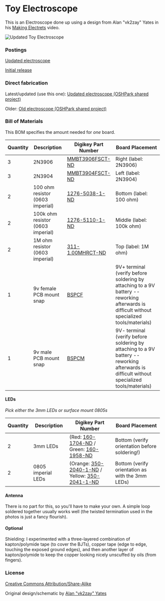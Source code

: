 # Toy Electroscope

This is an Electroscope done up using a design from Alan "vk2zay" Yates in his [Making Electrets](http://www.youtube.com/watch?v=1DR-tTU8uIM) video.

![Updated Toy Electroscope](http://open.konspyre.org/assets/images/electroscope/electroscope_08_24.png)

### Postings

[Updated electroscope](http://open.konspyre.org/blog/2015-02-10-electroscope-update/)

[Initial release](http://open.konspyre.org/blog/2014/05/30/electroscope/)

### Direct fabrication

Latest/updated (use this one): [Updated electroscope (OSHPark shared project)](https://oshpark.com/shared_projects/x89XVFQf)

Older: [Old electroscope (OSHPark shared project)](https://www.oshpark.com/shared_projects/KFA2jmSs)

### Bill of Materials

This BOM specifies the amount needed for _one_ board.

| Quantity | Description | Digikey Part Number | Board Placement |
| -------- | ----------- | ----------- | --------------- |
| 3        | 2N3906      | [MMBT3906FSCT-ND](http://www.digikey.com/product-detail/en/MMBT3906/MMBT3906FSCT-ND/458972) | Right (label: 2N3906) |
| 3 	   | 2N3904	 | [MMBT3904FSCT-ND](http://www.digikey.com/product-detail/en/MMBT3904/MMBT3904FSCT-ND/458971) | Left (label: 2N3904) |
| 2        | 100 ohm resistor (0603 imperial) | [1276-5038-1-ND](http://www.digikey.com/product-detail/en/RC1608J101CS/1276-5038-1-ND/) | Bottom (label: 100 ohm) |
| 2        | 100k ohm resistor (0603 imperial) | [1276-5110-1-ND](http://www.digikey.com/product-detail/en/RC1608J104CS/1276-5110-1-ND) | Middle (label: 100k ohm) |
| 2	   | 1M ohm resistor (0603 imperial) | [311-1.00MHRCT-ND](http://www.digikey.com/product-detail/en/RC0603FR-071ML/311-1.00MHRCT-ND/) | Top (label: 1M ohm) |
| 1        | 9v female PCB mount snap | [BSPCF](http://www.digikey.com/product-search/en?vendor=0&keywords=BSPCF) | 9V+ terminal (verify before soldering by attaching to a 9V battery -- reworking afterwards is difficult without specialized tools/materials) |
| 1        | 9v male PCB mount snap | [BSPCM](http://www.digikey.com/product-search/en?vendor=0&keywords=BSPCM) |  9V- terminal (verify before soldering by attaching to a 9V battery -- reworking afterwards is difficult without specialized tools/materials) |

#### LEDs

_Pick either the 3mm LEDs or surface mount 0805s_

| Quantity | Description | Digikey Part Number | Board Placement |
| -------- | ----------- | ----------- | --------------- |
| 2        | 3mm LEDs | (Red: [160-1704-ND](http://www.digikey.com/product-search/en?vendor=0&keywords=160-1704-ND) / Green: [160-1958-ND](http://www.digikey.com/product-search/en?vendor=0&keywords=160-1958-ND) | Bottom (verify orientation before soldering!) |
| 2        | 0805 imperial LEDs | (Orange: [350-2040-1-ND](http://www.digikey.com/product-search/en?vendor=0&keywords=350-2040-1-ND) / Yellow: [350-2041-1-ND](http://www.digikey.com/product-search/en?vendor=0&keywords=350-2041-1-ND) | Bottom (verify orientation as with the 3mm LEDs) |

#### Antenna

There is no part for this, so you'll have to make your own. A simple loop soldered together usually
works well (the twisted termination used in the photos is just a fancy flourish).

#### Optional

Shielding: I experimented with a three-layered combination of kapton/polymide tape (to cover the BJTs), copper tape (edge to edge, touching the exposed ground edges), and then another layer of kapton/polymide to keep the copper looking nicely unscuffed by oils (from fingers).

### License

[Creative Commons Attribution/Share-Alike](http://creativecommons.org/licenses/by-sa/4.0/)

Original design/schematic by [Alan "vk2zay" Yates](http://twitter.com/vk2zay)


